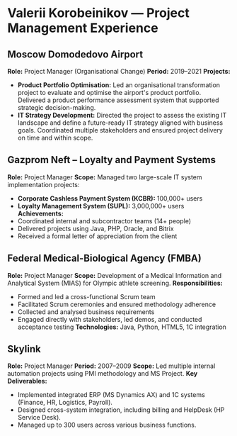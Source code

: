 # Valerii Korobeinikov — Project Management Experience

## Moscow Domodedovo Airport

**Role:** Project Manager (Organisational Change)
**Period:** 2019–2021
**Projects:**

* **Product Portfolio Optimisation:** Led an organisational transformation project to evaluate and optimise the airport's product portfolio. Delivered a product performance assessment system that supported strategic decision-making.
* **IT Strategy Development:** Directed the project to assess the existing IT landscape and define a future-ready IT strategy aligned with business goals. Coordinated multiple stakeholders and ensured project delivery on time and within scope.

## Gazprom Neft – Loyalty and Payment Systems

**Role:** Project Manager
**Scope:** Managed two large-scale IT system implementation projects:

* **Corporate Cashless Payment System (KCBR):** 100,000+ users
* **Loyalty Management System (SUPL):** 3,000,000+ users
  **Achievements:**
* Coordinated internal and subcontractor teams (14+ people)
* Delivered projects using Java, PHP, Oracle, and Bitrix
* Received a formal letter of appreciation from the client

## Federal Medical-Biological Agency (FMBA)

**Role:** Project Manager
**Scope:** Development of a Medical Information and Analytical System (MIAS) for Olympic athlete screening.
**Responsibilities:**

* Formed and led a cross-functional Scrum team
* Facilitated Scrum ceremonies and ensured methodology adherence
* Collected and analysed business requirements
* Engaged directly with stakeholders, led demos, and conducted acceptance testing
  **Technologies:** Java, Python, HTML5, 1C integration

## Skylink

**Role:** Project Manager
**Period:** 2007–2009
**Scope:** Led multiple internal automation projects using PMI methodology and MS Project.
**Key Deliverables:**

* Implemented integrated ERP (MS Dynamics AX) and 1C systems (Finance, HR, Logistics, Payroll).
* Designed cross-system integration, including billing and HelpDesk (HP Service Desk).
* Managed up to 300 users across various business functions.


